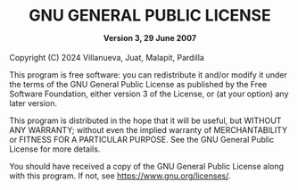 <div align="center">
    <h1 style="margin-bottom: -5px;">GNU GENERAL PUBLIC LICENSE</h1>
    <h4>Version 3, 29 June 2007</h4>
</div>

Copyright (C) 2024  Villanueva, Juat, Malapit, Pardilla

This program is free software: you can redistribute it and/or modify
it under the terms of the GNU General Public License as published by
the Free Software Foundation, either version 3 of the License, or
(at your option) any later version.

This program is distributed in the hope that it will be useful,
but WITHOUT ANY WARRANTY; without even the implied warranty of
MERCHANTABILITY or FITNESS FOR A PARTICULAR PURPOSE.  See the
GNU General Public License for more details.

You should have received a copy of the GNU General Public License
along with this program.  If not, see <https://www.gnu.org/licenses/>.
